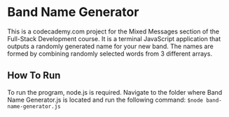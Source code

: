 # Band Name Generator
This is a codecademy.com project for the Mixed Messages section of the Full-Stack Development course. It is a terminal JavaScript application that outputs a randomly generated name for your new band. The names are formed by combining randomly selected words from 3 different arrays.

## How To Run
To run the program, node.js is required. Navigate to the folder where Band Name Generator.js is located and run the following command:
`$node band-name-generator.js`